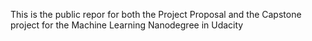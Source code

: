 This is the public repor for both the Project Proposal and the Capstone project for the Machine Learning Nanodegree in Udacity

